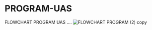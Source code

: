 # PROGRAM-UAS
FLOWCHART PROGRAM UAS .... 
![FLOWCHART PROGRAM (2) copy](https://user-images.githubusercontent.com/45529501/56093397-6ddff080-5ef2-11e9-9dd0-3fdd3b583af7.jpg)
